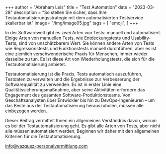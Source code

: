 +++
author = "Abraham Leis"
title = "Test Automation"
date = "2023-03-28"
description = "So stellen Sie sicher, dass Ihre Testautomatisierungsstrategie mit dem automatisierten Testservice skalierbar ist"
image= "/img/image05.jpg"
tags = [
    "emoji",
]
+++

In der Softwarewelt gibt es zwei Arten von Tests: manuell und automatisiert. Einige Arten von manuellen Tests, wie Entdeckungstests und Usability-Tests, sind von unschätzbarem Wert. Sie können andere Arten von Tests wie Regressionstests und Funktionstests manuell durchführen, aber es ist eine ziemlich verschwenderische Praxis für Menschen, immer wieder dasselbe zu tun. Es ist diese Art von Wiederholungstests, die sich für die Testautomatisierung anbietet.

Testautomatisierung ist die Praxis, Tests automatisch auszuführen, Testdaten zu verwalten und die Ergebnisse zur Verbesserung der Softwarequalität zu verwenden. Es ist in erster Linie eine Qualitätssicherungsmaßnahme, aber seine Aktivitäten erfordern das Engagement des gesamten Software-Produktionsteams. Von Geschäftsanalysten über Entwickler bis hin zu DevOps-Ingenieuren – um das Beste aus der Testautomatisierung herauszuholen, müssen alle einbezogen werden.

Dieser Beitrag vermittelt Ihnen ein allgemeines Verständnis davon, worum es bei der Testautomatisierung geht. Es gibt alle Arten von Tests, aber nicht alle müssen automatisiert werden; Beginnen wir daher mit den allgemeinen Kriterien für die Testautomatisierung.

info@vazquez-personalvermittlung.com	
